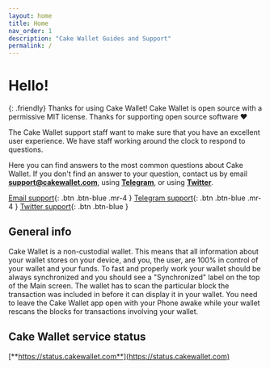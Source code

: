 ```yaml
---
layout: home
title: Home
nav_order: 1
description: "Cake Wallet Guides and Support"
permalink: /
---
```


# Hello!

{: .friendly}
Thanks for using Cake Wallet! Cake Wallet is open source with a permissive MIT license. Thanks for supporting open source software ❤️

The Cake Wallet support staff want to make sure that you have an excellent user experience. We have staff working around the clock to respond to questions.

Here you can find answers to the most common questions about Cake Wallet. If you don't find an answer to your question, contact us by email **support@cakewallet.com**, using [**Telegram**](https://t.me/cakewallet_bot), or using [**Twitter**](https://twitter.com/cakewallet).

[Email support](mailto:support@cakewallet.com){: .btn .btn-blue .mr-4 }
[Telegram support](https://t.me/cakewallet_bot){: .btn .btn-blue .mr-4 }
[Twitter support](https://twitter.com/cakewallet){: .btn .btn-blue }

## General info

Cake Wallet is a non-custodial wallet. This means that all information about your wallet stores on your device, and you, the user, are 100% in control of your wallet and your funds. To fast and properly work your wallet should be always synchronized and you should see a "Synchronized" label on the top of the Main screen. The wallet has to scan the particular block the transaction was included in before it can display it in your wallet.  You need to leave the Cake Wallet app open with your Phone awake while your wallet rescans the blocks for transactions involving your wallet.

## Cake Wallet service status

[**https://status.cakewallet.com**](https://status.cakewallet.com)
